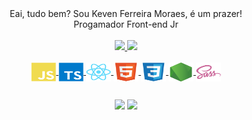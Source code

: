 <div align="center">
Eai, tudo bem? Sou Keven Ferreira Moraes, é um prazer!<br>
Progamador Front-end Jr 
</div><br>
<div align="center">
  <a href="https://github.com/Kevenfz">
  <img height="180em" src="https://github-readme-stats.vercel.app/api?username=kevenfz&show_icons=true&theme=tokyonight&include_all_commits=true&count_private=true"/>
  <img height="180em" src="https://github-readme-stats.vercel.app/api/top-langs/?username=kevenfz&layout=compact&langs_count=7&theme=tokyonight"/>
</div>
  
<div align="center" style="display: inline_block"><br>
  <img align="center" alt="Keven-Js" height="30" width="40" src="https://raw.githubusercontent.com/devicons/devicon/master/icons/javascript/javascript-plain.svg">
  <img align="center" alt="Keven-Ts" height="30" width="40" src="https://raw.githubusercontent.com/devicons/devicon/master/icons/typescript/typescript-plain.svg">
  <img align="center" alt="Keven-React" height="30" width="40" src="https://raw.githubusercontent.com/devicons/devicon/master/icons/react/react-original.svg">
  <img align="center" alt="Keven-HTML" height="30" width="40" src="https://raw.githubusercontent.com/devicons/devicon/master/icons/html5/html5-original.svg">
  <img align="center" alt="Keven-CSS" height="30" width="40" src="https://raw.githubusercontent.com/devicons/devicon/master/icons/css3/css3-original.svg">
  <img align="center" alt="Keven-NodeJs" height="30" width="40" src="https://github.com/devicons/devicon/blob/master/icons/nodejs/nodejs-original.svg">
  <img align="center" alt="Keven-SASS" height="30" width="40" src="https://github.com/devicons/devicon/blob/master/icons/sass/sass-original.svg">
</div>
  
  ##
 
<div align="center"> 
  <a href="https://www.linkedin.com/in/keven-ferreira-moraes-4327a463/" target="_blank"><img src="https://img.shields.io/badge/-LinkedIn-%230077B5?style=for-the-badge&logo=linkedin&logoColor=white" target="_blank"></a> 
<!--   <a href="https://www.instagram.com/kevenfz_/" target="_blank"><img src="https://img.shields.io/badge/-Instagram-%23E4405F?style=for-the-badge&logo=instagram&logoColor=white" target="_blank"></a> -->
<!--  <a href="https://kevenferreira6.wixsite.com/my-site" target="_blank"><img src="https://img.shields.io/badge/Blogger-FF5722?style=for-the-badge&logo=blogger&logoColor=white" target="_blank"></a>  -->
  <a href = "mailto:keven.ferreira@hotmail.com"><img src="https://img.shields.io/badge/-Gmail-%23333?style=for-the-badge&logo=gmail&logoColor=white" target="_blank"></a>
  
</div>
